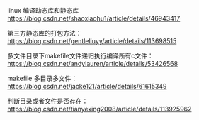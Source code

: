 linux 编译动态库和静态库
https://blog.csdn.net/shaoxiaohu1/article/details/46943417

第三方静态库的打包方法：https://blog.csdn.net/gentleliuyy/article/details/113698515

多文件目录下makefile文件递归执行编译所有c文件：https://blog.csdn.net/andylauren/article/details/53426568

makefile 多目录多文件：https://blog.csdn.net/jacke121/article/details/61615349

判断目录或者文件是否存在：https://blog.csdn.net/tianyexing2008/article/details/113925962

